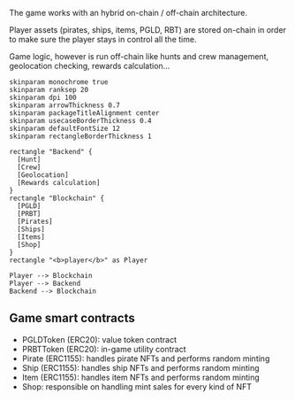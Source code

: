 The game works with an hybrid on-chain / off-chain architecture.

Player assets (pirates, ships, items, PGLD, RBT) are stored on-chain in order to make sure the player stays in control all the time.

Game logic, however is run off-chain like hunts and crew management, geolocation checking, rewards calculation...

```plantuml
skinparam monochrome true
skinparam ranksep 20
skinparam dpi 100
skinparam arrowThickness 0.7
skinparam packageTitleAlignment center
skinparam usecaseBorderThickness 0.4
skinparam defaultFontSize 12
skinparam rectangleBorderThickness 1

rectangle "Backend" {
  [Hunt]
  [Crew]
  [Geolocation]
  [Rewards calculation]
}
rectangle "Blockchain" {
  [PGLD]
  [PRBT]
  [Pirates]
  [Ships]
  [Items]
  [Shop]
}
rectangle "<b>player</b>" as Player

Player --> Blockchain
Player --> Backend
Backend --> Blockchain

```

## Game smart contracts

- PGLDToken (ERC20): value token contract
- PRBTToken (ERC20): in-game utility contract
- Pirate (ERC1155): handles pirate NFTs and performs random minting
- Ship (ERC1155): handles ship NFTs and performs random minting
- Item (ERC1155): handles item NFTs and performs random minting
- Shop: responsible on handling mint sales for every kind of NFT
